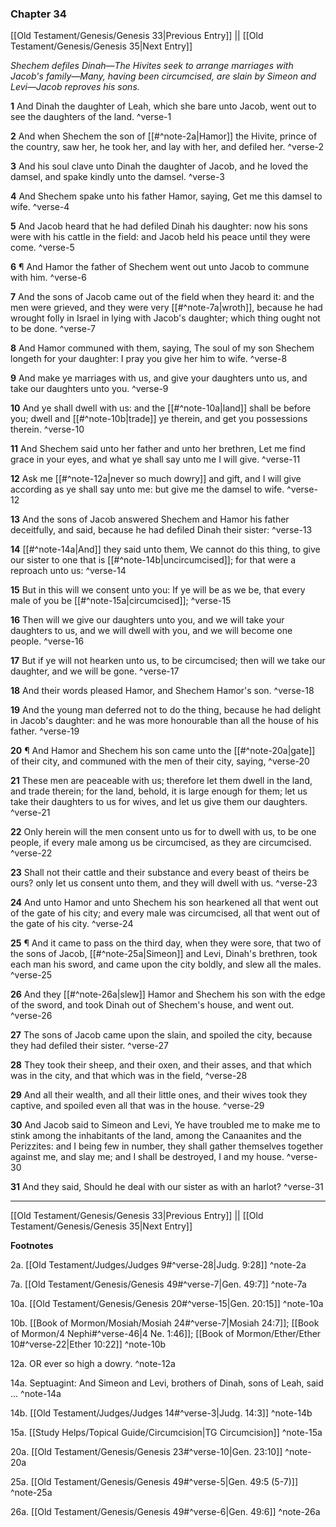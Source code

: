 ### Chapter 34

[[Old Testament/Genesis/Genesis 33|Previous Entry]]  ||  [[Old Testament/Genesis/Genesis 35|Next Entry]]

*Shechem defiles Dinah—The Hivites seek to arrange marriages with Jacob's family—Many, having been circumcised, are slain by Simeon and Levi—Jacob reproves his sons.*

**1**  And Dinah the daughter of Leah, which she bare unto Jacob, went out to see the daughters of the land. ^verse-1

**2**  And when Shechem the son of [[#^note-2a|Hamor]] the Hivite, prince of the country, saw her, he took her, and lay with her, and defiled her. ^verse-2

**3**  And his soul clave unto Dinah the daughter of Jacob, and he loved the damsel, and spake kindly unto the damsel. ^verse-3

**4**  And Shechem spake unto his father Hamor, saying, Get me this damsel to wife. ^verse-4

**5**  And Jacob heard that he had defiled Dinah his daughter: now his sons were with his cattle in the field: and Jacob held his peace until they were come. ^verse-5

**6**  ¶ And Hamor the father of Shechem went out unto Jacob to commune with him. ^verse-6

**7**  And the sons of Jacob came out of the field when they heard it: and the men were grieved, and they were very [[#^note-7a|wroth]], because he had wrought folly in Israel in lying with Jacob's daughter; which thing ought not to be done. ^verse-7

**8**  And Hamor communed with them, saying, The soul of my son Shechem longeth for your daughter: I pray you give her him to wife. ^verse-8

**9**  And make ye marriages with us, and give your daughters unto us, and take our daughters unto you. ^verse-9

**10**  And ye shall dwell with us: and the [[#^note-10a|land]] shall be before you; dwell and [[#^note-10b|trade]] ye therein, and get you possessions therein. ^verse-10

**11**  And Shechem said unto her father and unto her brethren, Let me find grace in your eyes, and what ye shall say unto me I will give. ^verse-11

**12**  Ask me [[#^note-12a|never so much dowry]] and gift, and I will give according as ye shall say unto me: but give me the damsel to wife. ^verse-12

**13**  And the sons of Jacob answered Shechem and Hamor his father deceitfully, and said, because he had defiled Dinah their sister: ^verse-13

**14**  [[#^note-14a|And]] they said unto them, We cannot do this thing, to give our sister to one that is [[#^note-14b|uncircumcised]]; for that were a reproach unto us: ^verse-14

**15**  But in this will we consent unto you: If ye will be as we be, that every male of you be [[#^note-15a|circumcised]]; ^verse-15

**16**  Then will we give our daughters unto you, and we will take your daughters to us, and we will dwell with you, and we will become one people. ^verse-16

**17**  But if ye will not hearken unto us, to be circumcised; then will we take our daughter, and we will be gone. ^verse-17

**18**  And their words pleased Hamor, and Shechem Hamor's son. ^verse-18

**19**  And the young man deferred not to do the thing, because he had delight in Jacob's daughter: and he was more honourable than all the house of his father. ^verse-19

**20**  ¶ And Hamor and Shechem his son came unto the [[#^note-20a|gate]] of their city, and communed with the men of their city, saying, ^verse-20

**21**  These men are peaceable with us; therefore let them dwell in the land, and trade therein; for the land, behold, it is large enough for them; let us take their daughters to us for wives, and let us give them our daughters. ^verse-21

**22**  Only herein will the men consent unto us for to dwell with us, to be one people, if every male among us be circumcised, as they are circumcised. ^verse-22

**23**  Shall not their cattle and their substance and every beast of theirs be ours? only let us consent unto them, and they will dwell with us. ^verse-23

**24**  And unto Hamor and unto Shechem his son hearkened all that went out of the gate of his city; and every male was circumcised, all that went out of the gate of his city. ^verse-24

**25**  ¶ And it came to pass on the third day, when they were sore, that two of the sons of Jacob, [[#^note-25a|Simeon]] and Levi, Dinah's brethren, took each man his sword, and came upon the city boldly, and slew all the males. ^verse-25

**26**  And they [[#^note-26a|slew]] Hamor and Shechem his son with the edge of the sword, and took Dinah out of Shechem's house, and went out. ^verse-26

**27**  The sons of Jacob came upon the slain, and spoiled the city, because they had defiled their sister. ^verse-27

**28**  They took their sheep, and their oxen, and their asses, and that which was in the city, and that which was in the field, ^verse-28

**29**  And all their wealth, and all their little ones, and their wives took they captive, and spoiled even all that was in the house. ^verse-29

**30**  And Jacob said to Simeon and Levi, Ye have troubled me to make me to stink among the inhabitants of the land, among the Canaanites and the Perizzites: and I being few in number, they shall gather themselves together against me, and slay me; and I shall be destroyed, I and my house. ^verse-30

**31**  And they said, Should he deal with our sister as with an harlot? ^verse-31


---
[[Old Testament/Genesis/Genesis 33|Previous Entry]]  ||  [[Old Testament/Genesis/Genesis 35|Next Entry]]


**Footnotes**


2a. [[Old Testament/Judges/Judges 9#^verse-28|Judg. 9:28]] ^note-2a

7a. [[Old Testament/Genesis/Genesis 49#^verse-7|Gen. 49:7]] ^note-7a

10a. [[Old Testament/Genesis/Genesis 20#^verse-15|Gen. 20:15]] ^note-10a

10b. [[Book of Mormon/Mosiah/Mosiah 24#^verse-7|Mosiah 24:7]]; [[Book of Mormon/4 Nephi#^verse-46|4 Ne. 1:46]]; [[Book of Mormon/Ether/Ether 10#^verse-22|Ether 10:22]] ^note-10b

12a. OR ever so high a dowry. ^note-12a

14a. Septuagint: And Simeon and Levi, brothers of Dinah, sons of Leah, said ... ^note-14a

14b. [[Old Testament/Judges/Judges 14#^verse-3|Judg. 14:3]] ^note-14b

15a. [[Study Helps/Topical Guide/Circumcision|TG Circumcision]] ^note-15a

20a. [[Old Testament/Genesis/Genesis 23#^verse-10|Gen. 23:10]] ^note-20a

25a. [[Old Testament/Genesis/Genesis 49#^verse-5|Gen. 49:5 (5-7)]] ^note-25a

26a. [[Old Testament/Genesis/Genesis 49#^verse-6|Gen. 49:6]] ^note-26a